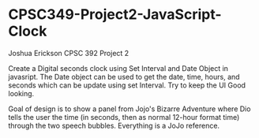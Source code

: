 # CPSC349-Project2-JavaScript-Clock

Joshua Erickson CPSC 392 Project 2 

Create a Digital seconds clock using Set Interval and Date Object in javasript. 
The Date object can be used to get the date, time, hours, and seconds which can be update using set Interval. 
Try to keep the UI Good looking.
    
Goal of design is to show a panel from Jojo's Bizarre Adventure where Dio tells the user the time (in seconds, then as normal 12-hour format time) through the two speech bubbles.
Everything is a JoJo reference.
